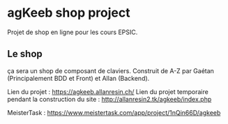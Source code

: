 # agKeeb shop project
Projet de shop en ligne pour les cours EPSIC.

## Le shop
ça sera un shop de composant de claviers. Construit de A-Z par Gaétan (Principalement BDD et Front) et Allan (Backend).

Lien du projet : https://agkeeb.allanresin.ch/
Lien du projet temporaire pendant la construction du site : http://allanresin2.tk/agkeeb/index.php

MeisterTask : https://www.meistertask.com/app/project/1nQin66D/agkeeb
